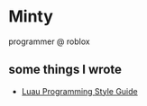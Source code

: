 # Minty

programmer @ roblox

## some things I wrote

* [Luau Programming Style Guide](docs/luau-programming-style-guide.md)